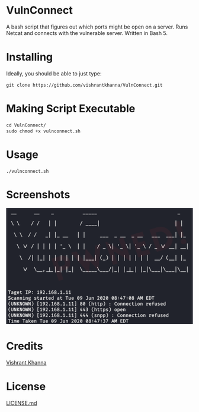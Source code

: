 # VulnConnect
A bash script that figures out which ports might be open on a server. Runs Netcat and connects with the vulnerable server. Written in Bash 5.

# Installing
Ideally, you should be able to just type:

```
git clone https://github.com/vishrantkhanna/VulnConnect.git
```

# Making Script Executable 
```
cd VulnConnect/
sudo chmod +x vulnconnect.sh
```

# Usage
```
./vulnconnect.sh
```


# Screenshots
![Screenshot of VulnConnect Tool](https://github.com/vishrantkhanna/VulnConnect/blob/master/resources/vuln-connect.png)

# Credits
[Vishrant Khanna](https://github.com/vishrantkhanna) <br>

# License
[LICENSE.md](https://github.com/vishrantkhanna/VulnConnect/blob/master/LICENSE)
